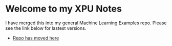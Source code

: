 # Welcome to my XPU Notes

I have merged this into my general Machine Learning Examples repo. Please see the link below for lastest versions.

* <a href="https://github.com/phillipscarroll/ml_examples/">Repo has moved here</a>

